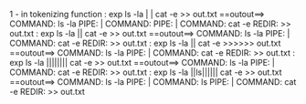 1 - in tokenizing function	: exp ls -la | | cat -e >> out.txt 
==outout==>	COMMAND: ls -la 
			PIPE: | 
			COMMAND: 
			PIPE: | 
			COMMAND: cat -e 
			REDIR: >> out.txt
							: exp ls -la || cat -e >> out.txt 
==outout==>	COMMAND: ls -la 
			PIPE: | 
			COMMAND: cat -e 
			REDIR: >> out.txt
							: exp ls -la || cat -e >>>>>> out.txt 
==outout==>	COMMAND: ls -la 
			PIPE: | 
			COMMAND: cat -e 
			REDIR: >> out.txt
							: exp ls -la |||||||| cat -e >> out.txt 
==outout==>	COMMAND: ls -la 
			PIPE: | 
			COMMAND: cat -e 
			REDIR: >> out.txt
							: exp ls -la ||ls|||||| cat -e >> out.txt 
==outout==>	COMMAND: ls -la 
			PIPE: | 
			COMMAND: ls 
			PIPE: | 
			COMMAND: cat -e 
			REDIR: >> out.txt